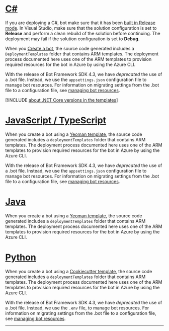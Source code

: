 <!--
 Add this include file under the "Prepare for deployment" header in the file "bot-builder-tutorial-deploy-basic-bot.md".
-->

# [C#](#tab/csharp)

If you are deploying a C#, bot make sure that it has been [built in Release mode](/visualstudio/debugger/how-to-set-debug-and-release-configurations). In Visual Studio, make sure that the solution configuration is set to **Release** and perform a clean rebuild of the solution before continuing. The deployment may fail if the solution configuration is set to **Debug**.

When you [Create a bot](../../bot-service-quickstart-create-bot.md), the source code generated includes a `DeploymentTemplates` folder that contains ARM templates. The deployment process documented here uses one of the ARM templates to provision required resources for the bot in Azure by using the Azure CLI.

With the release of Bot Framework SDK 4.3, we have _deprecated_ the use of a .bot file. Instead, we use the `appsettings.json` configuration file to manage bot resources. For information on migrating settings from the .bot file to a configuration file, see [managing bot resources](../../v4sdk/bot-file-basics.md).

[!INCLUDE [about .NET Core versions in the templates](../vsix-templates-versions.md)]

# [JavaScript / TypeScript](#tab/javascript+typescript)

When you create a bot using a [Yeoman template](../../javascript/bot-builder-javascript-quickstart.md), the source code generated includes a `deploymentTemplates` folder that contains ARM templates. The deployment process documented here uses one of the ARM templates to provision required resources for the bot in Azure by using the Azure CLI.

With the release of Bot Framework SDK 4.3, we have _deprecated_ the use of a .bot file. Instead, we use the `appsettings.json` configuration file to manage bot resources. For information on migrating settings from the .bot file to a configuration file, see [managing bot resources](../../v4sdk/bot-file-basics.md).

# [Java](#tab/java)

When you create a bot using a [Yeoman template](../../java/bot-builder-java-quickstart.md), the source code generated includes a `deploymentTemplates` folder that contains ARM templates. The deployment process documented here uses one of the ARM templates to provision required resources for the bot in Azure by using the Azure CLI.

# [Python](#tab/python)

When you create a bot using a [Cookiecutter template](../../python/bot-builder-python-quickstart.md), the source code generated includes a `deploymentTemplates` folder that contains ARM templates. The deployment process documented here uses one of the ARM templates to provision required resources for the bot in Azure by using the Azure CLI.

With the release of Bot Framework SDK 4.3, we have _deprecated_ the use of a .bot file. Instead, we use the `.env` file, to manage bot resources. For information on migrating settings from the .bot file to a configuration file, see [managing bot resources](../../v4sdk/bot-file-basics.md).

---
